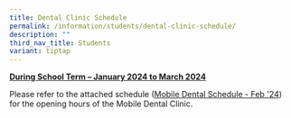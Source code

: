 ```yaml
---
title: Dental Clinic Schedule
permalink: /information/students/dental-clinic-schedule/
description: ""
third_nav_title: Students
variant: tiptap
---
```

<p><strong><u>During School Term – January 2024 to March 2024</u></strong>
</p>
<p>Please refer to the attached schedule (<a href="/files/2024/Mobile_Dental_February_24_Schedule.pdf" rel="noopener noreferrer nofollow" target="_blank">Mobile Dental Schedule - Feb '24</a>)
for the opening hours of the Mobile Dental Clinic.</p>
